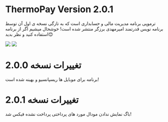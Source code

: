 # ThermoPay Version 2.0.1

ترموپی برنامه مدیریت مالی و حسابداری است که به تازگی نسخه ی اول آن توسط برنامه نویس قدرتمند امیرمهدی برزگر منتشر شده است!
خوشحال میشیم اگر از برنامه استفاده کنید و نظر بدید😊

<img src="https://img.shields.io/badge/CssFramework-Tailwindcss-blue"> <img src="https://img.shields.io/badge/JsFramework-VueJs-green">

# تغییرات نسخه 2.0.0
برنامه برای موبایل ها ریسپانسیو و بهینه شده است!

# تغییرات نسخه 2.0.1
باگ نمایش ندادن مودال مورد های پرداختی پرداخت نشده فیکس شد!